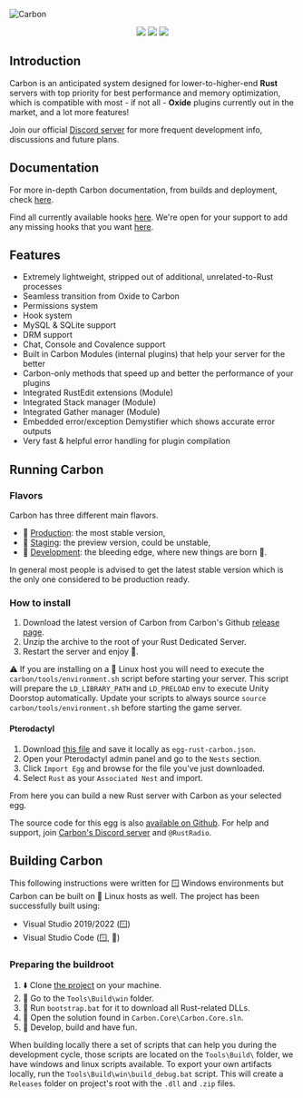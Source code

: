 ![Carbon](https://i.imgur.com/KUv3uZ0.jpg)

<p align="center">
  <a href="https://github.com/Carbon-Modding/Carbon.Core/actions/workflows/develop-build.yml"><img src="https://github.com/Carbon-Modding/Carbon.Core/actions/workflows/develop-build.yml/badge.svg"></a>
  <a href="https://github.com/Carbon-Modding/Carbon.Core/actions/workflows/staging-build.yml"><img src="https://github.com/Carbon-Modding/Carbon.Core/actions/workflows/staging-build.yml/badge.svg"></a>
  <a href="https://github.com/Carbon-Modding/Carbon.Core/actions/workflows/production-build.yml"><img src="https://github.com/Carbon-Modding/Carbon.Core/actions/workflows/production-build.yml/badge.svg?branch=production"></a>
</p>

## Introduction
Carbon is an anticipated system designed for lower-to-higher-end **Rust** servers with top priority for best performance and memory optimization, which is compatible with most - if not all - **Oxide** plugins currently out in the market, and a lot more features!

Join our official [Discord server][discord] for more frequent development info, discussions and future plans.

## Documentation

For more in-depth Carbon documentation, from builds and deployment, check [here][documentation].

Find all currently available hooks [here][5].
We're open for your support to add any missing hooks that you want [here][6].

## Features
* Extremely lightweight, stripped out of additional, unrelated-to-Rust processes
* Seamless transition from Oxide to Carbon
* Permissions system
* Hook system
* MySQL & SQLite support
* DRM support
* Chat, Console and Covalence support
* Built in Carbon Modules (internal plugins) that help your server for the better
* Carbon-only methods that speed up and better the performance of your plugins
* Integrated RustEdit extensions (Module)
* Integrated Stack manager (Module)
* Integrated Gather manager (Module)
* Embedded error/exception Demystifier which shows accurate error outputs
* Very fast & helpful error handling for plugin compilation

## Running Carbon

### Flavors
Carbon has three different main flavors.

- 🥇 [Production]: the most stable version,
- 🥈 [Staging]: the preview version, could be unstable,
- 🥉 [Development]: the bleeding edge, where new things are born 🍼.

In general most people is advised to get the latest stable version which is the only one considered to be production ready.

### How to install
1. Download the latest version of Carbon from Carbon's Github [release page][2].
2. Unzip the archive to the root of your Rust Dedicated Server.
3. Restart the server and enjoy 🎉.

⚠️ If you are installing on a 🐧 Linux host you will need to execute the `carbon/tools/environment.sh` script before starting your server.
This script will prepare the `LD_LIBRARY_PATH` and `LD_PRELOAD` env to execute Unity Doorstop automatically.
Update your scripts to always source `source carbon/tools/environment.sh` before starting the game server.

#### Pterodactyl
1. Download [this file][3] and save it locally as `egg-rust-carbon.json`.
2. Open your Pterodactyl admin panel and go to the `Nests` section.
3. Click `Import Egg` and browse for the file you've just downloaded.
4. Select `Rust` as your `Associated Nest` and import.

From here you can build a new Rust server with Carbon as your selected egg.

The source code for this egg is also [available on Github][4].
For help and support, join [Carbon's Discord server][discord] and `@RustRadio`.

## Building Carbon

This following instructions were written for 🪟 Windows environments but Carbon can be built on 🐧 Linux hosts as well.
The project has been successfully built using:
  - Visual Studio 2019/2022 (🪟)
  - Visual Studio Code (🪟, 🐧)

### Preparing the buildroot

1. ⬇️ Clone [the project][1] on your machine.
2. 📂 Go to the `Tools\Build\win` folder.
3. 👟 Run `bootstrap.bat` for it to download all Rust-related DLLs.
4. 📒 Open the solution found in `Carbon.Core\Carbon.Core.sln`.
5. 🚀 Develop, build and have fun.

When building locally there a set of scripts that can help you during the development cycle, those scripts are located on the `Tools\Build\` folder, we have windows and linux scripts available.
To export your own artifacts locally, run the `Tools\Build\win\build_debug.bat` script.
This will create a `Releases` folder on project's root with the `.dll` and `.zip` files. 

[1]: https://github.com/Carbon-Modding/Carbon.Core
[2]: https://github.com/Carbon-Modding/Carbon.Core/releases/latest
[3]: https://raw.githubusercontent.com/jondpugh/Carbon-Ptero/main/egg-rust-carbon.json
[4]: https://github.com/jondpugh/Carbon-Ptero
[5]: https://carboncommunity.gitbook.io/docs/core/hooks/carbon-hooks
[6]: https://carboncommunity.gitbook.io/docs/core/hooks/incompatible-hooks

[production]: https://github.com/Carbon-Modding/Carbon.Core/releases/latest
[staging]: https://github.com/Carbon-Modding/Carbon.Core/releases/tag/staging_build
[development]: https://github.com/Carbon-Modding/Carbon.Core/releases/tag/develop_build

[discord]: https://discord.gg/eXPcNKK4yd
[documentation]: https://carboncommunity.gitbook.io/docs
